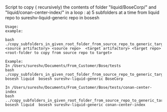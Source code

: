 Script to copy ( recursively) the contents of folder "liquid/BoseCorp/" and "liquid/conan-center-index/" in a loop :
a) 5 subfolders  at a  time from liquid repo to  sureshv-liquid-generic repo in bosesh

```
Usage:
example:

bash ./copy_subfolders_in_given_root_folder_from_source_repo_to_generic_target_repo_in_parallel.sh <source artifactory> <source repo>  <target artifactory> <target repo> <root-folder to copy from source repo to target>

Example:
In /Users/sureshv/Documents/From_Customer/Bose/tests
bash ./copy_subfolders_in_given_root_folder_from_source_repo_to_generic_target_repo_in_parallel.sh bosesh liquid  bosesh sureshv-liquid-generic BoseCorp

In /Users/sureshv/Documents/From_Customer/Bose/tests/conan-center-index
bash ../copy_subfolders_in_given_root_folder_from_source_repo_to_generic_target_repo_in_parallel.sh bosesh liquid  bosesh sureshv-liquid-generic conan-center-index
```